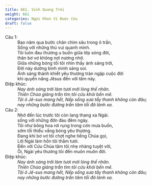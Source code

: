 ```yaml
---
title: 661. Vinh Quang Trời
weight: 661
categories: Ngợi Khen Vì Được Cứu
draft: false
---
```

<dl><dt>Câu 1:</dt><dd data-verse="1">Bao năm qua bước chân chìm sâu trong ô trần, <br/>Sống với những thú vui quanh mình. <br/>Tôi luôn đau thương u buồn giữa lớp sóng đời, <br/>thân bơ vơ không nơi nương nhờ. <br/>Giữa những bóng tối tôi nhìn thấy ánh sáng trời, <br/>Ðời này dường bình minh sáng soi. <br/>Ánh sáng thánh khiết yêu thương tràn ngập cuộc đời <br/>khi quyền năng Jêsus đến với tâm này. </dd><dt>Điệp khúc:</dt><dd data-chorus="1"><em>Nay ánh sáng trời làm tươi mới lòng thế nhân. <br/>Thiên Chúa giáng trần tìm tôi cứu khỏi bến mê. <br/>Tội ô Jê-sus mang hết, Nếp sống xưa tẩy thanh không còn đâu; <br/>nay những bước đường trần tăm tối đã lánh xa. </em></dd><dt>Câu 2:</dt><dd data-verse="2">Nhớ đến lúc trước tôi còn lang thang xa Ngài. <br/>sống với những đớn đau đêm ngày. <br/>Tôi như bông hoa rơi rụng trong cơn mưa buồn, <br/>sớm tối thiếu vắng bóng yêu thương. <br/>Ðang khi bơ vơ tôi chợt nghe tiếng Chúa gọi, <br/>Lời Ngài làm hồn tôi thắm tươi. <br/>Ðến với Cứu Chúa tâm tôi nhẹ nhàng tuyệt vời, <br/>Ôi, Ngài yêu thương tôi đến muôn muôn đời. </dd><dt>Điệp khúc:</dt><dd data-chorus="1"><em>Nay ánh sáng trời làm tươi mới lòng thế nhân. <br/>Thiên Chúa giáng trần tìm tôi cứu khỏi bến mê. <br/>Tội ô Jê-sus mang hết, Nếp sống xưa tẩy thanh không còn đâu; <br/>nay những bước đường trần tăm tối đã lánh xa. </em></dd></dl>